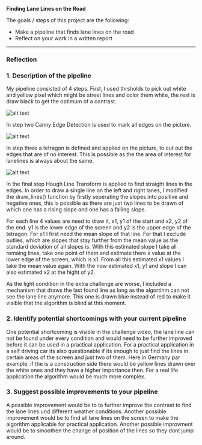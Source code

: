 **Finding Lane Lines on the Road**

The goals / steps of this project are the following:
* Make a pipeline that finds lane lines on the road
* Reflect on your work in a written report


[//]: # (Image References)

[image1]: ./examples/grayscale.jpg "Grayscale"

[imageWhite]: ./reportPictures/whiteLine.jpg "White Lines"
[imageCanny]: ./reportPictures/canny.jpg "Canny "
[imageCut]: ./reportPictures/cut.jpg "Cute Picture"
[imageFinal]: ./reportPictures/final.jpg "Final Image"

---

### Reflection

### 1. Description of the pipeline

My pipeline consisted of 4 steps. First, I used thrsholds to pick out white and yellow pixel which might be street lines and color them white, the rest is draw black to get the optimum of a contrast.

![alt text][imageWhite]

In step two Canny Edge Detection is used to mark all edges on the picture.

![alt text][imageCanny]

In step three a tetragon is defined and applied on the picture, to cut out the edges that are of no interest. This is possible as the the area of interest for lanelines is always about the same.

![alt text][imageCut]

In the final step Hough Line Transform is applied to find straight lines in the edges. In order to draw a single line on the left and right lanes, I modified the draw_lines() function by firstly seperating the slopes into positive and negative ones, this is possible as there are just two lines to be drawn of which one has a rising slope and one has a falling slope.

For each line 4 values are need to draw it, x1, y1 of the start and x2, y2 of the end. y1 is the lower edge of the screen and y2 is the upper edge of the tetragon. For x1 I first need the mean slope of that line. For that I exclude outlies, which are slopes that stay further from the mean value as the standard deviation of all slopes is. With this estimated slope I take all remaing lines, take one point of them and estimate there x value at the lower edge of the screen, which is x1. From all this estimated x1 values I take the mean value again. With the now estimated x1, y1 and slope I can also estimated x2 at the hight of y2.

As the light condition in the extra challenge are worse, I included a mechanism  that draws the last found line as long as the algortihm can not see the lane line anymore. This one is drawn blue instead of red to make it visible that the algorithm is blind at this moment.


### 2. Identify potential shortcomings with your current pipeline


One potential shortcoming is visible in the challenge video, the lane line can not be found under every condition and would need to be further improved before it can be used in a practical application. For a practical application in a self driving car its also questionable if its enough to just find the lines in certain areas of the screen and just two of them. Here in Germany par example, if the is a construction side there would be yellow lines drawn over the white ones and they have a higher importance then. For a real life application the algorithm would be much more complex.


### 3. Suggest possible improvements to your pipeline

A possible improvement would be to to further improve the contrast to find the lane lines und different weather conditions. Another possible improvement would be to find all lane lines on the screen to make the algorithm applicable for practical application. Another possible improvment would be to smoothen the change of position of the lines so they dont jump around.

